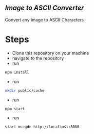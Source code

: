 ## _Image to ASCII Converter_

Convert any image to ASCII Characters

# Steps
- Clone this repository on your machine
- navigate to the repository
- run 
```bash
npm install
```
- run
```bash
mkdir public/cache
```
- run
```bash
npm start
```
- run
```bash
start msegde http://localhost:8080
